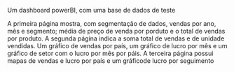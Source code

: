 Um dashboard powerBI, com uma base de dados de teste

A primeira página mostra, com segmentação de dados, vendas por ano, mês e segmento; média de preço de venda por porduto e o total de vendas por produto. 
A segunda página indica a soma total de vendas e de unidade vendidas. Um gráfico de vendas por país, um gráfico de lucro por mês e um gráfico de setor com o lucro por mês por páis.
A terceira página possui mapas de vendas e lucro por país e um gráficode lucro por seguimento 
